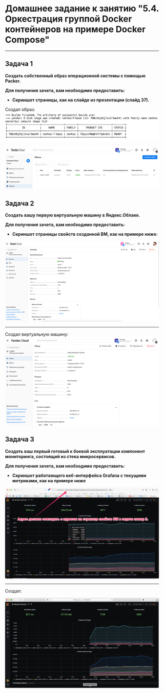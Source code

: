 # Домашнее задание к занятию "5.4. Оркестрация группой Docker контейнеров на примере Docker Compose"


---

## Задача 1

**Создать собственный образ операционной системы с помощью Packer.**

**Для получения зачета, вам необходимо предоставить:**
- **Скриншот страницы, как на слайде из презентации (слайд 37).**

Создал образ:  
![](img/sc_01_1.png)


![](img/sc_01_2.png)

## Задача 2

**Создать вашу первую виртуальную машину в Яндекс.Облаке.**

**Для получения зачета, вам необходимо предоставить:**
- **Скриншот страницы свойств созданной ВМ, как на примере ниже:**

![](assets/yc_01.png)  

---
Создал виртуальную машину:  
![](img/sc_02.png)


## Задача 3

**Создать ваш первый готовый к боевой эксплуатации компонент мониторинга, состоящий из стека микросервисов.**

**Для получения зачета, вам необходимо предоставить:**
- **Скриншот работающего веб-интерфейса Grafana с текущими метриками, как на примере ниже**  

![](assets/yc_02.png)

---
Создал:  

![](img/sc_03.png)
